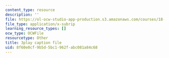 ```yaml
---
content_type: resource
description: ''
file: https://ol-ocw-studio-app-production.s3.amazonaws.com/courses/18-01sc-single-variable-calculus-fall-2010/8f60e0cf9b5d5bc1962fabc081a84c68_ELWqePHYjCk.vtt
file_type: application/x-subrip
learning_resource_types: []
ocw_type: OCWFile
resourcetype: Other
title: 3play caption file
uid: 8f60e0cf-9b5d-5bc1-962f-abc081a84c68
---
```

